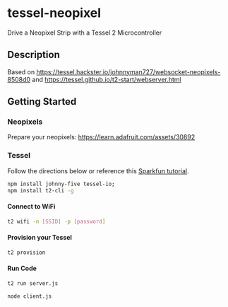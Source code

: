 # tessel-neopixel
 Drive a Neopixel Strip with a Tessel 2 Microcontroller

## Description
Based on https://tessel.hackster.io/johnnyman727/websocket-neopixels-8508d0 and https://tessel.github.io/t2-start/webserver.html

## Getting Started
### Neopixels
Prepare your neopixels: https://learn.adafruit.com/assets/30892

### Tessel
Follow the directions below or reference this [Sparkfun tutorial](https://learn.sparkfun.com/tutorials/getting-started-with-the-tessel-2/all).
```bash
npm install johnny-five tessel-io;
npm install t2-cli -g
```

#### Connect to WiFi
```bash
t2 wifi -n [SSID] -p [password]
```

#### Provision your Tessel
```bash
t2 provision
```

#### Run Code
```bash 
t2 run server.js
```

```bash 
node client.js
```